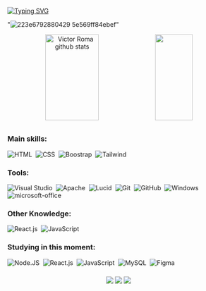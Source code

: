 [![Typing SVG](https://readme-typing-svg.herokuapp.com/?color=E0FFFF&size=35&center=true&vCenter=true&width=1000&lines=HELLO,+My+name+is+Victor+Rafael+Ferreira+de+Roma;I'm+16+years+old;I+from+São+Paulo,+SP;I+study+systems+development+at+Etec+Zona+Leste;Be+Welcome!+🦊)](https://git.io/typing-svg)


"![223e6792880429 5e569ff84ebef](https://user-images.githubusercontent.com/99426565/173877723-72070181-d006-4773-9296-a96066814f04.gif)"
   
   
<div align="center">  
  <img width="49%" height="195px" src="https://github-readme-stats.vercel.app/api?username=VictordRoma&show_icons=true&count_private=true&hide_border=true&title_color=E0FFFF&icon_color=87CEFA&text_color=E0FFFF&bg_color=0d1117" alt="Victor Roma github stats" /> 
  <img width="41%" height="195px" src="https://github-readme-stats.vercel.app/api/top-langs/?username=VictordRoma&layout=compact&hide_border=true&title_color=E0FFFF&text_color=E0FFFF&bg_color=0d1117" />
</div>

##
  
 ### Main skills:
![HTML](https://img.shields.io/badge/-HTML-0D1117?style=for-the-badge&logo=html5&labelColor=0D1117)&nbsp;
![CSS](https://img.shields.io/badge/-CSS-0D1117?style=for-the-badge&logo=CSS3&logoColor=1572B6&labelColor=0D1117)&nbsp;
![Boostrap](https://img.shields.io/badge/-boostrap-0D1117?style=for-the-badge&logo=bootstrap&labelColor=0D1117)&nbsp;
![Tailwind](https://img.shields.io/badge/-tailwind-0D1117?style=for-the-badge&logo=bootstrap&labelColor=0D1117)&nbsp;

### Tools:
![Visual Studio](https://img.shields.io/badge/-Visual%20Studio-0D1117?style=for-the-badge&logo=visual-studio&logoColor=C8A2C8&labelColor=0D1117)&nbsp;
![Apache](https://img.shields.io/badge/-Apche-0D1117?style=for-the-badge&logo=mysql&labelColor=0D1117)&nbsp;
![Lucid](https://img.shields.io/badge/-Lucid-0D1117?style=for-the-badge&logo=lucid&labelColor=0D1117)&nbsp;
![Git](https://img.shields.io/badge/-Git-0D1117?style=for-the-badge&logo=git&labelColor=0D1117)&nbsp;
![GitHub](https://img.shields.io/badge/-GitHub-0D1117?style=for-the-badge&logo=github&labelColor=0D1117)&nbsp;
![Windows](https://img.shields.io/badge/-Windows-0D1117?style=for-the-badge&logo=windows&labelColor=0D1117)&nbsp;
![microsoft-office](https://img.shields.io/badge/-microsoft_office-0D1117?style=for-the-badge&logo=microsoft-office&labelColor=0D1117)&nbsp;

### Other Knowledge:
![React.js](https://img.shields.io/badge/-React.js-0D1117?style=for-the-badge&logo=react&labelColor=0D1117)&nbsp;
![JavaScript](https://img.shields.io/badge/-JavaScript-0D1117?style=for-the-badge&logo=javascript&labelColor=0D1117&textColor=0D1117)&nbsp;
   
### Studying in this moment:
![Node.JS](https://img.shields.io/badge/-Node.JS-0D1117?style=for-the-badge&logo=node.js&labelColor=0D1117&textColor=0D1117)&nbsp;
![React.js](https://img.shields.io/badge/-React.js-0D1117?style=for-the-badge&logo=react&labelColor=0D1117)&nbsp;
![JavaScript](https://img.shields.io/badge/-JavaScript-0D1117?style=for-the-badge&logo=javascript&labelColor=0D1117&textColor=0D1117)&nbsp;
![MySQL](https://img.shields.io/badge/-mysql-0D1117?style=for-the-badge&logo=mysql&labelColor=0D1117)&nbsp;
![Figma](https://img.shields.io/badge/-figma-0D1117?style=for-the-badge&logo=figma&labelColor=0D1117)&nbsp;

###
<div align="center"> 
  <a href = "mailto:victor25roma@gmail.com"><img src="https://img.shields.io/badge/-Gmail-%23333?style=for-the-badge&logo=gmail&logoColor=white" target="_blank"></a>
  <a href="https://www.linkedin.com/in/marianesouza05" target="_blank"><img src="https://img.shields.io/badge/-LinkedIn-%230077B5?style=for-the-badge&logo=linkedin&logoColor=white" target="_blank"></a> 
  <a href="https://www.instagram.com/vik.roma/" target="_blank"><img src="https://img.shields.io/badge/-Instagram-%23E4405F?style=for-the-badge&logo=instagram&logoColor=white"</a>

</div>


